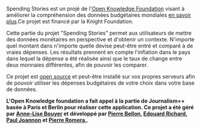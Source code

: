 Spending Stories est un projé de l'[Open Knowledge Foundation](http://fr.okfn.org/‎) visant à améliorer la compréhension des données budgétaires mondiales [en savoir plus](http://blog.okfn.org/category/okf-projects/spending-stories/).Ce projet est financé par la Knight Foundation.

Cette partie du projet "Spending Stories" permet aux utilisateurs de mettre des données monétaires en perspective et d'obtenir un contexte. N'importe quel montant dans n'importe quelle devise peut-être entré et comparé à de vraies dépenses.
Les résultats prennent en compte l'inflation dans le pays dans lequel la dépense a été réalisée ainsi que le taux de change entre deux monnaies différentes, afin de pouvoir les comparer.

Ce projet est [open source](https://github.com/jplusplus/okf-spending-stories) et peut-être installé sur vos propres serveurs afin de pouvoir utiliser les dépenses budgétaires de votre choix dans votre base de données.

**L'Open Knowledge foundation a fait appel à la partie de Journalism++ basée à Paris et Berlin pour réaliser cette application.
Ce projet a été géré par [Anne-Lise Bouyer](twitter.com/annelisebouyer) et développé par [Pierre Bellon](twitter.com/toutenrab), [Edouard Richard](twitter.com/vied12), [Paul Joannon](twitter.com/paulloz) et [Pierre Romera.](twitter.com/pirhoo).**